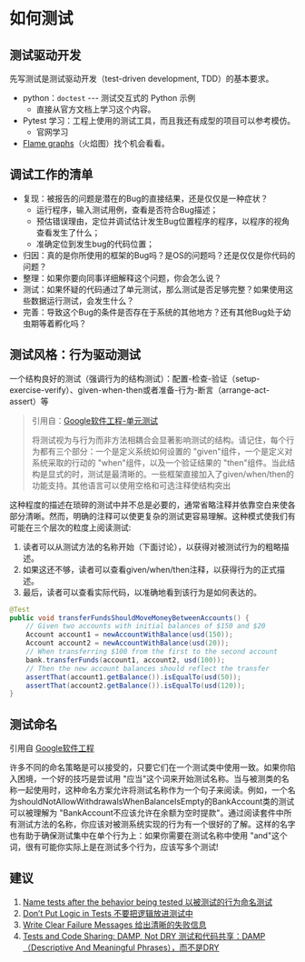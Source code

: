 # 如何测试

## 测试驱动开发

先写测试是测试驱动开发（test-driven development, TDD）的基本要求。

- python：`doctest` --- 测试交互式的 Python 示例
  - 直接从官方文档上学习这个内容。
- Pytest 学习：工程上使用的测试工具，而且我还有成型的项目可以参考模仿。
  - 官网学习
- [Flame graphs](https://roman.pt/posts/python-performance-profiling/)（火焰图）找个机会看看。

## 调试工作的清单

- 复现：被报告的问题是潜在的Bug的直接结果，还是仅仅是一种症状？
  - 运行程序，输入测试用例，查看是否符合Bug描述；
  - 预估错误理由，定位并调试估计发生Bug位置程序的程序，以程序的视角查看发生了什么；
  - 准确定位到发生bug的代码位置；
- 归因：真的是你所使用的框架的Bug吗？是OS的问题吗？还是仅仅是你代码的问题？
- 整理：如果你要向同事详细解释这个问题，你会怎么说？
- 测试：如果怀疑的代码通过了单元测试，那么测试是否足够完整？如果使用这些数据运行测试，会发生什么？
- 完善：导致这个Bug的条件是否存在于系统的其他地方？还有其他Bug处于幼虫期等着孵化吗？

## 测试风格：行为驱动测试

一个结构良好的测试（强调行为的结构测试）：配置-检查-验证（setup-
exercise-verify）、given-when-then或者准备-行为-断言（arrange-act-assert）等

> 引用自：[Google软件工程-单元测试](https://qiangmzsx.github.io/Software-Engineering-at-Google/#/zh-cn/Chapter-12_Unit_Testing/Chapter-12_Unit_Testing?id=structure-tests-to-emphasize-behaviors-%e5%bc%ba%e8%b0%83%e8%a1%8c%e4%b8%ba%e7%9a%84%e7%bb%93%e6%9e%84%e6%b5%8b%e8%af%95)
>
> 将测试视为与行为而非方法相耦合会显著影响测试的结构。请记住，每个行为都有三个部分：一个是定义系统如何设置的 "given"组件，一个是定义对系统采取的行动的 "when"组件，以及一个验证结果的 "then"组件。当此结构是显式的时，测试是最清晰的。一些框架直接加入了given/when/then的功能支持。其他语言可以使用空格和可选注释使结构突出

这种程度的描述在琐碎的测试中并不总是必要的，通常省略注释并依靠空白来使各部分清晰。然而，明确的注释可以使更复杂的测试更容易理解。这种模式使我们有可能在三个层次的粒度上阅读测试:

1. 读者可以从测试方法的名称开始（下面讨论），以获得对被测试行为的粗略描述。
2. 如果这还不够，读者可以查看given/when/then注释，以获得行为的正式描述。
3. 最后，读者可以查看实际代码，以准确地看到该行为是如何表达的。

```java
@Test
public void transferFundsShouldMoveMoneyBetweenAccounts() {
    // Given two accounts with initial balances of $150 and $20
    Account account1 = newAccountWithBalance(usd(150));
    Account account2 = newAccountWithBalance(usd(20));
    // When transferring $100 from the first to the second account
    bank.transferFunds(account1, account2, usd(100));
    // Then the new account balances should reflect the transfer 
    assertThat(account1.getBalance()).isEqualTo(usd(50));
    assertThat(account2.getBalance()).isEqualTo(usd(120));
}
```

## 测试命名

引用自 [Google软件工程](https://qiangmzsx.github.io/Software-Engineering-at-Google/#/zh-cn/Chapter-12_Unit_Testing/Chapter-12_Unit_Testing?id=structure-tests-to-emphasize-behaviors-%e5%bc%ba%e8%b0%83%e8%a1%8c%e4%b8%ba%e7%9a%84%e7%bb%93%e6%9e%84%e6%b5%8b%e8%af%95)

许多不同的命名策略是可以接受的，只要它们在一个测试类中使用一致。如果你陷入困境，一个好的技巧是尝试用 "应当"这个词来开始测试名称。当与被测类的名称一起使用时，这种命名方案允许将测试名称作为一个句子来阅读。例如，一个名为shouldNotAllowWithdrawalsWhenBalanceIsEmpty的BankAccount类的测试可以被理解为 "BankAccount不应该允许在余额为空时提款"。通过阅读套件中所有测试方法的名称，你应该对被测系统实现的行为有一个很好的了解。这样的名字也有助于确保测试集中在单个行为上：如果你需要在测试名称中使用 "and"这个词，很有可能你实际上是在测试多个行为，应该写多个测试!



## 建议

1. [Name tests after the behavior being tested 以被测试的行为命名测试](https://qiangmzsx.github.io/Software-Engineering-at-Google/#/zh-cn/Chapter-12_Unit_Testing/Chapter-12_Unit_Testing?id=name-tests-after-the-behavior-being-tested-以被测试的行为命名测试)
2. [Don’t Put Logic in Tests 不要把逻辑放进测试中](https://qiangmzsx.github.io/Software-Engineering-at-Google/#/zh-cn/Chapter-12_Unit_Testing/Chapter-12_Unit_Testing?id=dont-put-logic-in-tests-不要把逻辑放进测试中)
3. [Write Clear Failure Messages 给出清晰的失败信息](https://qiangmzsx.github.io/Software-Engineering-at-Google/#/zh-cn/Chapter-12_Unit_Testing/Chapter-12_Unit_Testing?id=write-clear-failure-messages-给出清晰的失败信息)
4. [Tests and Code Sharing: DAMP, Not DRY 测试和代码共享：DAMP（Descriptive And Meaningful Phrases），而不是DRY](https://qiangmzsx.github.io/Software-Engineering-at-Google/#/zh-cn/Chapter-12_Unit_Testing/Chapter-12_Unit_Testing?id=tests-and-code-sharing-damp-not-dry-测试和代码共享：damp，而不是dry)